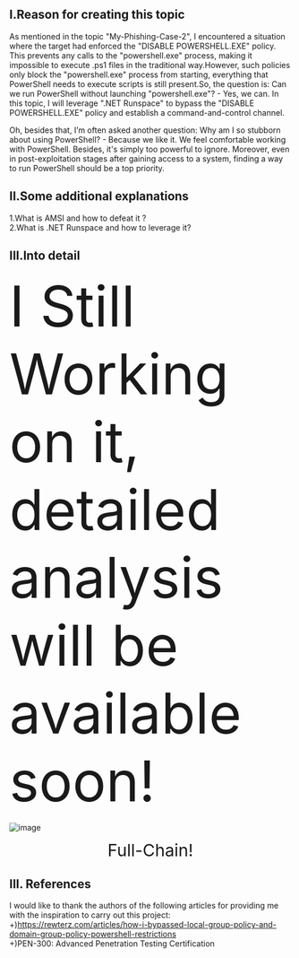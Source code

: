 ## I.Reason for creating this topic  
As mentioned in the topic "My-Phishing-Case-2", I encountered a situation where the target had enforced the "DISABLE POWERSHELL.EXE" policy. This prevents any calls to the "powershell.exe" process, making it impossible to execute .ps1 files in the traditional way.However, such policies only block the "powershell.exe" process from starting, everything that PowerShell needs to execute scripts is still present.So, the question is: Can we run PowerShell without launching "powershell.exe"? - Yes, we can. In this topic, I will leverage ".NET Runspace" to bypass the "DISABLE POWERSHELL.EXE" policy and establish a command-and-control channel.  

Oh, besides that, I’m often asked another question: Why am I so stubborn about using PowerShell? - Because we like it. We feel comfortable working with PowerShell. Besides, it's simply too powerful to ignore. Moreover, even in post-exploitation stages after gaining access to a system, finding a way to run PowerShell should be a top priority.  
## II.Some additional explanations  
1.What is AMSI and how to defeat it ?  
2.What is .NET Runspace and how to leverage it?  
## III.Into detail  


<span style="font-size:100px;">I Still Working on it, detailed analysis will be available soon!</span>

![image](https://github.com/user-attachments/assets/5ffeb23e-5e1b-41ba-8a09-935af73f97cf)  
<p align="center"> 
<span style="font-size:30px;">Full-Chain!</span>
</p>

## III. References
I would like to thank the authors of the following articles for providing me with the inspiration to carry out this project:
+)https://rewterz.com/articles/how-i-bypassed-local-group-policy-and-domain-group-policy-powershell-restrictions  
+)PEN-300: Advanced Penetration Testing Certification  



